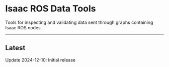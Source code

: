 # Isaac ROS Data Tools

Tools for inspecting and validating data sent through graphs containing Isaac ROS nodes.

---

## Latest

Update 2024-12-10: Initial release

